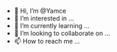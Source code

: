 - 👋 Hi, I’m @Yamce
- 👀 I’m interested in ...
- 🌱 I’m currently learning ...
- 💞️ I’m looking to collaborate on ...
- 📫 How to reach me ...

<!---
Yamce/Yamce is a ✨ special ✨ repository because its `README.md` (this file) appears on your GitHub profile.
You can click the Preview link to take a look at your changes.
--->
